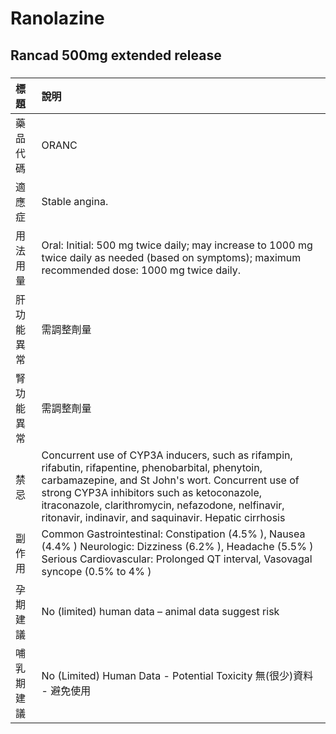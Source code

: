# Ranolazine

## Rancad 500mg extended release

##### 

| 標題       | 說明                                                                                                                                                                                                                                                                                                                   |
|:-----------|:-----------------------------------------------------------------------------------------------------------------------------------------------------------------------------------------------------------------------------------------------------------------------------------------------------------------------|
| 藥品代碼   | ORANC                                                                                                                                                                                                                                                                                                                  |
| 適應症     | Stable angina.                                                                                                                                                                                                                                                                                                         |
| 用法用量   | Oral: Initial: 500 mg twice daily; may increase to 1000 mg twice daily as needed (based on symptoms); maximum recommended dose: 1000 mg twice daily.                                                                                                                                                                   |
| 肝功能異常 | 需調整劑量                                                                                                                                                                                                                                                                                                             |
| 腎功能異常 | 需調整劑量                                                                                                                                                                                                                                                                                                             |
| 禁忌       | Concurrent use of CYP3A inducers, such as rifampin, rifabutin, rifapentine, phenobarbital, phenytoin, carbamazepine, and St John's wort. Concurrent use of strong CYP3A inhibitors such as ketoconazole, itraconazole, clarithromycin, nefazodone, nelfinavir, ritonavir, indinavir, and saquinavir. Hepatic cirrhosis |
| 副作用     | Common Gastrointestinal: Constipation (4.5% ), Nausea (4.4% ) Neurologic: Dizziness (6.2% ), Headache (5.5% ) Serious Cardiovascular: Prolonged QT interval, Vasovagal syncope (0.5% to 4% )                                                                                                                           |
| 孕期建議   | No (limited) human data – animal data suggest risk                                                                                                                                                                                                                                                                     |
| 哺乳期建議 | No (Limited) Human Data - Potential Toxicity 無(很少)資料 - 避免使用                                                                                                                                                                                                                                                   |

